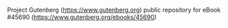 Project Gutenberg (https://www.gutenberg.org) public repository for eBook #45690 (https://www.gutenberg.org/ebooks/45690)
